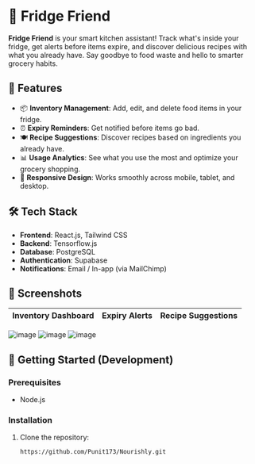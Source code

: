 # 🧊 Fridge Friend

**Fridge Friend** is your smart kitchen assistant! Track what's inside your fridge, get alerts before items expire, and discover delicious recipes with what you already have. Say goodbye to food waste and hello to smarter grocery habits.

## 🚀 Features

- 📦 **Inventory Management**: Add, edit, and delete food items in your fridge.
- ⏰ **Expiry Reminders**: Get notified before items go bad.
- 🍽️ **Recipe Suggestions**: Discover recipes based on ingredients you already have.
- 📊 **Usage Analytics**: See what you use the most and optimize your grocery shopping.
- 📱 **Responsive Design**: Works smoothly across mobile, tablet, and desktop.

## 🛠️ Tech Stack

- **Frontend**: React.js, Tailwind CSS
- **Backend**: Tensorflow.js
- **Database**: PostgreSQL
- **Authentication**: Supabase
- **Notifications**: Email / In-app (via MailChimp)

## 📸 Screenshots

| Inventory Dashboard | Expiry Alerts | Recipe Suggestions |
| ------------------- | ------------- | ------------------ |

![image](https://github.com/user-attachments/assets/9174bc6f-e64a-486f-952c-cd0ad0d60e14)
![image](https://github.com/user-attachments/assets/d5f0a7b1-c811-476f-9cff-f6055a8efd44)
![image](https://github.com/user-attachments/assets/d9e35886-ac99-41a0-a8f8-b0aa6b7a98c1)

## 🧪 Getting Started (Development)

### Prerequisites

- Node.js

### Installation

1. Clone the repository:
   ```bash
   https://github.com/Punit173/Nourishly.git
   ```
